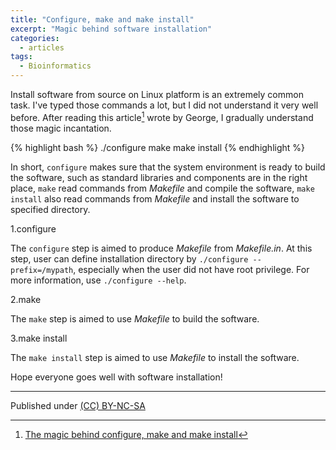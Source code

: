```yaml
---
title: "Configure, make and make install"
excerpt: "Magic behind software installation"
categories:
  - articles
tags:
  - Bioinformatics
---
```


Install software from source on Linux platform is an extremely common task. I've typed those commands a lot, but I did not understand it very well before. After reading this article[^1] wrote by George, I gradually understand those magic incantation.

{% highlight bash %}
./configure
make
make install
{% endhighlight %}

In short, `configure` makes sure that the system environment is ready to build the software, such as standard libraries and components are in the right place, `make` read commands from *Makefile* and compile the software, `make install` also read commands from *Makefile* and install the software to specified directory.

1.configure

The `configure` step is aimed to produce *Makefile* from *Makefile.in*. At this step, user can define installation directory by `./configure --prefix=/mypath`, especially when the user did not have root privilege. For more information, use `./configure --help`.

2.make

The `make` step is aimed to use *Makefile* to build the software. 

3.make install

The `make install` step is aimed to use *Makefile* to install the software.


Hope everyone goes well with software installation!


[^1]: [The magic behind configure, make and make install](https://robots.thoughtbot.com/the-magic-behind-configure-make-make-install)

---
Published under <a rel="license" href="http://creativecommons.org/licenses/by-nc-sa/3.0/">(CC) BY-NC-SA </a>
